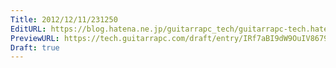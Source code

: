 ```yaml
---
Title: 2012/12/11/231250
EditURL: https://blog.hatena.ne.jp/guitarrapc_tech/guitarrapc-tech.hatenablog.com/atom/entry/6802418398340181868
PreviewURL: https://tech.guitarrapc.com/draft/entry/IRf7aBI9dW9OuIV8679L8CoYo48
Draft: true
---
```



